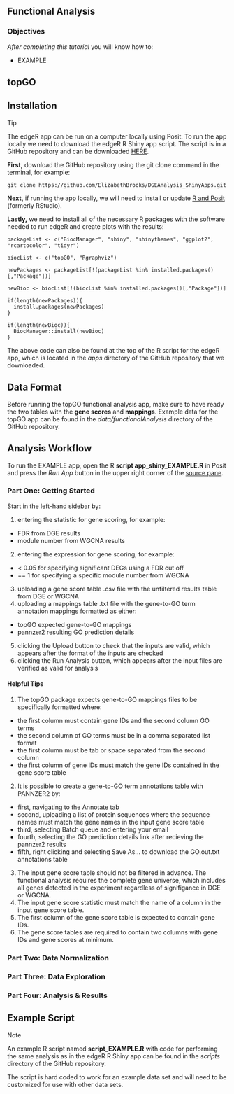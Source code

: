 ## Functional Analysis



### Objectives

<i>After completing this tutorial</i> you will know how to:
* EXAMPLE

## topGO



## Installation

> [!TIP]
> The edgeR app can be run on a computer locally using Posit. To run the app locally we need to download the edgeR R Shiny app script. The script is in a GitHub repository and can be downloaded [HERE](https://github.com/ElizabethBrooks/DGEAnalysis_ShinyApps/tree/main).

<b>First,</b> download the GitHub repository using the git clone command in the terminal, for example:

```
git clone https://github.com/ElizabethBrooks/DGEAnalysis_ShinyApps.git
```

<b>Next,</b> if running the app locally, we will need to install or update [R and Posit](https://posit.co/download/rstudio-desktop/) (formerly RStudio).

<b>Lastly,</b> we need to install all of the necessary R packages with the software needed to run edgeR and create plots with the results:

```
packageList <- c("BiocManager", "shiny", "shinythemes", "ggplot2", "rcartocolor", "tidyr")

biocList <- c("topGO", "Rgraphviz")

newPackages <- packageList[!(packageList %in% installed.packages()[,"Package"])]

newBioc <- biocList[!(biocList %in% installed.packages()[,"Package"])]

if(length(newPackages)){
  install.packages(newPackages)
}

if(length(newBioc)){
  BiocManager::install(newBioc)
}
```

The above code can also be found at the top of the R script for the edgeR app, which is located in the <i>apps</i> directory of the GitHub repository that we downloaded.

## Data Format

Before running the topGO functional analysis app, make sure to have ready the two tables with the <b>gene scores</b> and <b>mappings</b>. Example data for the topGO app can be found in the <i>data/functionalAnalysis</i> directory of the GitHub repository.



## Analysis Workflow

To run the EXAMPLE app, open the R <b>script app_shiny_EXAMPLE.R</b> in Posit and press the <i>Run App</i> button in the upper right corner of the [source pane](https://docs.posit.co/ide/user/ide/guide/ui/ui-panes.html).

### Part One: Getting Started

Start in the left-hand sidebar by:
1. entering the statistic for gene scoring, for example:
* FDR from DGE results
* module number from WGCNA results
2. entering the expression for gene scoring, for example:
* < 0.05 for specifying significant DEGs using a FDR cut off
* == 1 for specifying a specific module number from WGCNA
3. uploading a gene score table .csv file with the unfiltered results table from DGE or WGCNA
4. uploading a mappings table .txt file with the gene-to-GO term annotation mappings formatted as either:
* topGO expected gene-to-GO mappings
* pannzer2 resulting GO prediction details
5. clicking the Upload button to check that the inputs are valid, which appears after the format of the inputs are checked
6. clicking the Run Analysis button, which appears after the input files are verified as valid for analysis

#### Helpful Tips
1. The topGO package expects gene-to-GO mappings files to be specifically formatted where:
* the first column must contain gene IDs and the second column GO terms
* the second column of GO terms must be in a comma separated list format
* the first column must be tab or space separated from the second column
* the first column of gene IDs must match the gene IDs contained in the gene score table
2. It is possible to create a gene-to-GO term annotations table with PANNZER2 by:
* first, navigating to the Annotate tab
* second, uploading a list of protein sequences where the sequence names must match the gene names in the input gene score table
* third, selecting Batch queue and entering your email
* fourth, selecting the GO prediction details link after recieving the pannzer2 results
* fifth, right clicking and selecting Save As... to download the GO.out.txt annotations table
3. The input gene score table should not be filtered in advance. The functional analysis requires the complete gene universe, which includes all genes detected in the experiment regardless of signifigance in DGE or WGCNA.
4. The input gene score statistic must match the name of a column in the input gene score table.
5. The first column of the gene score table is expected to contain gene IDs.
6. The gene score tables are required to contain two columns with gene IDs and gene scores at minimum.

### Part Two: Data Normalization



### Part Three: Data Exploration



### Part Four: Analysis & Results



## Example Script

> [!NOTE]
> An example R script named <b>script_EXAMPLE.R</b> with code for performing the same analysis as in the edgeR R Shiny app can be found in the <i>scripts</i> directory of the GitHub repository. 

The script is hard coded to work for an example data set and will need to be customized for use with other data sets.
